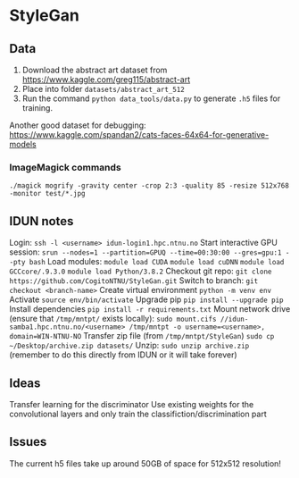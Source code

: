 # StyleGan

## Data

1. Download the abstract art dataset from https://www.kaggle.com/greg115/abstract-art
2. Place into folder `datasets/abstract_art_512`
3. Run the command `python data_tools/data.py` to generate `.h5` files for training.

Another good dataset for debugging: https://www.kaggle.com/spandan2/cats-faces-64x64-for-generative-models

### ImageMagick commands

`./magick mogrify -gravity center -crop 2:3 -quality 85 -resize 512x768 -monitor test/*.jpg`

## IDUN notes

Login: `ssh -l <username> idun-login1.hpc.ntnu.no`
Start interactive GPU session: `srun --nodes=1 --partition=GPUQ --time=00:30:00 --gres=gpu:1 --pty bash`
Load modules:
`module load CUDA`
`module load cuDNN`
`module load GCCcore/.9.3.0`
`module load Python/3.8.2`
Checkout git repo: `git clone https://github.com/CogitoNTNU/StyleGan.git`
Switch to branch: `git checkout <branch-name>`
Create virtual environment `python -m venv env`
Activate `source env/bin/activate`
Upgrade pip `pip install --upgrade pip`
Install dependencies `pip install -r requirements.txt`
Mount network drive (ensure that `/tmp/mntpt/` exists locally): `sudo mount.cifs //idun-samba1.hpc.ntnu.no/<username> /tmp/mntpt -o username=<username>, domain=WIN-NTNU-NO`
Transfer zip file (from `/tmp/mntpt/StyleGan`) `sudo cp ~/Desktop/archive.zip datasets/` 
Unzip: `sudo unzip archive.zip` (remember to do this directly from IDUN or it will take forever)


## Ideas

Transfer learning for the discriminator
Use existing weights for the convolutional layers and only train the classifiction/discrimination part


## Issues

The current h5 files take up around 50GB of space for 512x512 resolution!